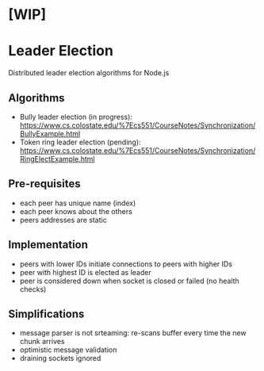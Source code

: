 
# [WIP]

# Leader Election

Distributed leader election algorithms for Node.js

## Algorithms

- Bully leader election (in progress):
https://www.cs.colostate.edu/%7Ecs551/CourseNotes/Synchronization/BullyExample.html
- Token ring leader election (pending):
https://www.cs.colostate.edu/%7Ecs551/CourseNotes/Synchronization/RingElectExample.html

## Pre-requisites

- each peer has unique name (index)
- each peer knows about the others
- peers addresses are static

## Implementation

- peers with lower IDs initiate connections to peers with higher IDs
- peer with highest ID is elected as leader
- peer is considered down when socket is closed or failed (no health checks)

## Simplifications

- message parser is not srteaming: re-scans buffer every time the new chunk arrives
- optimistic message validation
- draining sockets ignored
